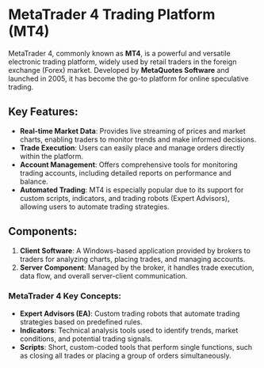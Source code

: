 # **MetaTrader 4 Trading Platform (MT4)**

MetaTrader 4, commonly known as **MT4**, is a powerful and versatile electronic trading platform, widely used by retail traders in the foreign exchange (Forex) market. Developed by **MetaQuotes Software** and launched in 2005, it has become the go-to platform for online speculative trading.

## **Key Features:**
- **Real-time Market Data**: Provides live streaming of prices and market charts, enabling traders to monitor trends and make informed decisions.
- **Trade Execution**: Users can easily place and manage orders directly within the platform.
- **Account Management**: Offers comprehensive tools for monitoring trading accounts, including detailed reports on performance and balance.
- **Automated Trading**: MT4 is especially popular due to its support for custom scripts, indicators, and trading robots (Expert Advisors), allowing users to automate trading strategies.

## **Components:**
1. **Client Software**: A Windows-based application provided by brokers to traders for analyzing charts, placing trades, and managing accounts.
2. **Server Component**: Managed by the broker, it handles trade execution, data flow, and overall server-client communication.

### **MetaTrader 4 Key Concepts:**
- **Expert Advisors (EA)**: Custom trading robots that automate trading strategies based on predefined rules.
- **Indicators**: Technical analysis tools used to identify trends, market conditions, and potential trading signals.
- **Scripts**: Short, custom-coded tools that perform single functions, such as closing all trades or placing a group of orders simultaneously.
